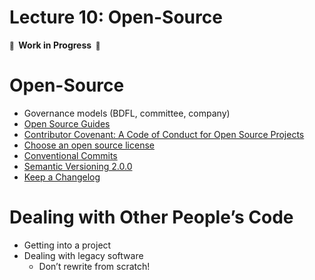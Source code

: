 # Lecture 10: Open-Source

**<small>🚧</small>  Work in Progress  <small>🚧</small>**

# Open-Source

- Governance models (BDFL, committee, company)
- [Open Source Guides](https://opensource.guide/)
- [Contributor Covenant: A Code of Conduct for Open Source Projects](https://www.contributor-covenant.org/)
- [Choose an open source license](https://choosealicense.com/)
- [Conventional Commits](https://www.conventionalcommits.org/en/v1.0.0-beta.4/)
- [Semantic Versioning 2.0.0](https://semver.org/)
- [Keep a Changelog](https://keepachangelog.com/en/1.0.0/)

# Dealing with Other People’s Code

- Getting into a project
- Dealing with legacy software
  - Don’t rewrite from scratch!
